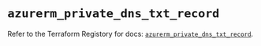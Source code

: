 # `azurerm_private_dns_txt_record`

Refer to the Terraform Registory for docs: [`azurerm_private_dns_txt_record`](https://www.terraform.io/docs/providers/azurerm/r/private_dns_txt_record).
